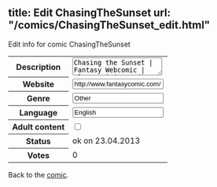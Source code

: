 title: Edit ChasingTheSunset
url: "/comics/ChasingTheSunset_edit.html"
---
Edit info for comic ChasingTheSunset

<form name="comic" action="http://gaepostmail.appengine.com/comic" name="post">
<table class="comicinfo">
<tr>
<th>Description</th><td><textarea name="description">Chasing the Sunset | Fantasy Webcomic | Elves, Pixies and a blue dragon with orange stripes.</textarea></td>
</tr>
<tr>
<th>Website</th><td><input type="text" name="url" value="http://www.fantasycomic.com/"/></td>
</tr>
<tr>
<th>Genre</th><td><input type="text" name="genre" value="Other"/></td>
</tr>
<tr>
<th>Language</th><td><input type="text" name="language" value="English"/></td>
</tr>
<tr>
<th>Adult content</th><td><input type="checkbox" name="adult" value="adult" /></td>
</tr>
<tr>
<th>Status</th><td>ok on 23.04.2013</td>
</tr>
<tr>
<th>Votes</th><td>0</div></td>
</tr>
</table>
</form>

Back to the [comic](/comics/ChasingTheSunset.html).
